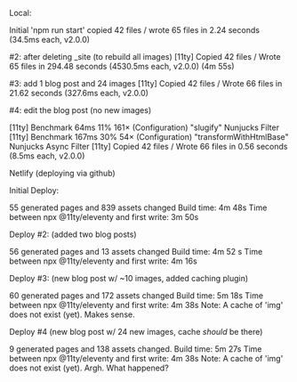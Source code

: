 Local:

Initial 'npm run start'
copied 42 files / wrote 65 files in 2.24 seconds (34.5ms each, v2.0.0)

#2: after deleting _site (to rebuild all images)
[11ty] Copied 42 files / Wrote 65 files in 294.48 seconds (4530.5ms each, v2.0.0)
(4m 55s)

#3: add 1 blog post and 24 images
[11ty] Copied 42 files / Wrote 66 files in 21.62 seconds (327.6ms each, v2.0.0)

#4: edit the blog post (no new images)

[11ty] Benchmark     64ms  11%   161× (Configuration) "slugify" Nunjucks Filter
[11ty] Benchmark    167ms  30%    54× (Configuration) "transformWithHtmlBase" Nunjucks Async Filter
[11ty] Copied 42 files / Wrote 66 files in 0.56 seconds (8.5ms each, v2.0.0)

Netlify (deploying via github)

Initial Deploy:

55 generated pages and 839 assets changed
Build time: 4m 48s
Time between npx @11ty/eleventy and first write: 3m 50s

Deploy #2: (added two blog posts)

56 generated pages and 13 assets changed
Build time: 4m 52 s
Time between npx @11ty/eleventy and first write: 4m 16s

Deploy #3: (new blog post w/ ~10 images, added caching plugin)

60 generated pages and 172 assets changed
Build time: 5m 18s
Time between npx @11ty/eleventy and first write: 4m 38s
Note: A cache of 'img' does not exist (yet). Makes sense.  

Deploy #4 (new blog post w/ 24 new images, cache _should_ be there)

9 generated pages and 138 assets changed.
Build time: 5m 27s
Time between npx @11ty/eleventy and first write: 4m 38s
Note: A cache of 'img' does not exist (yet). Argh.  What happened?